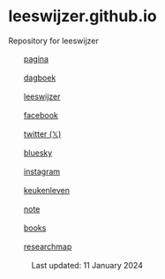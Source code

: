 # leeswijzer.github.io
Repository for leeswijzer

　　[pagina](http://leeswijzer.org/)

　　[dagboek](http://leeswijzer.org/diary.html)

　　[leeswijzer](https://leeswijzer.hatenadiary.com/)

　　[facebook](https://www.facebook.com/leeswijzer)

　　[twitter (𝕏)](https://twitter.com/leeswijzer)

　　[bluesky](https://bsky.app/profile/leeswijzer.bsky.social)

　　[instagram](https://www.instagram.com/leeswijzer/)

　　[keukenleven](http://leeswijzerplus.blogspot.com/)

　　[note](https://note.com/leeswijzer)

　　[books](http://leeswijzer.org/files/books.html)

　　[researchmap](https://researchmap.jp/leeswijzer/)

　　　Last updated: 11 January 2024
